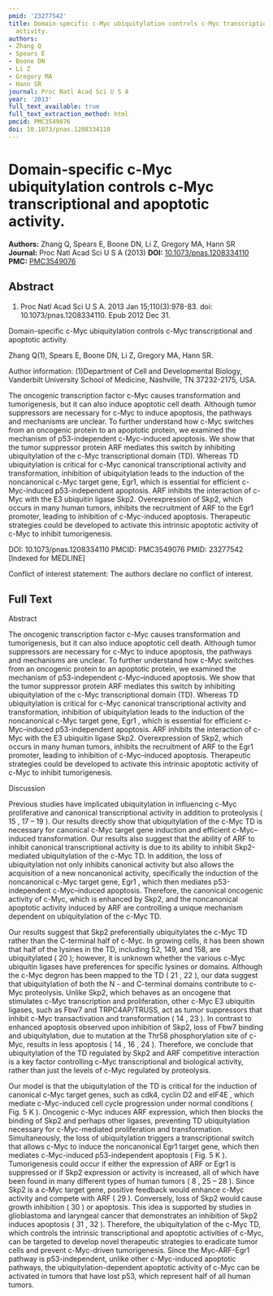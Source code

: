```yaml
---
pmid: '23277542'
title: Domain-specific c-Myc ubiquitylation controls c-Myc transcriptional and apoptotic
  activity.
authors:
- Zhang Q
- Spears E
- Boone DN
- Li Z
- Gregory MA
- Hann SR
journal: Proc Natl Acad Sci U S A
year: '2013'
full_text_available: true
full_text_extraction_method: html
pmcid: PMC3549076
doi: 10.1073/pnas.1208334110
---
```


# Domain-specific c-Myc ubiquitylation controls c-Myc transcriptional and apoptotic activity.
**Authors:** Zhang Q, Spears E, Boone DN, Li Z, Gregory MA, Hann SR
**Journal:** Proc Natl Acad Sci U S A (2013)
**DOI:** [10.1073/pnas.1208334110](https://doi.org/10.1073/pnas.1208334110)
**PMC:** [PMC3549076](https://www.ncbi.nlm.nih.gov/pmc/articles/PMC3549076/)

## Abstract

1. Proc Natl Acad Sci U S A. 2013 Jan 15;110(3):978-83. doi: 
10.1073/pnas.1208334110. Epub 2012 Dec 31.

Domain-specific c-Myc ubiquitylation controls c-Myc transcriptional and 
apoptotic activity.

Zhang Q(1), Spears E, Boone DN, Li Z, Gregory MA, Hann SR.

Author information:
(1)Department of Cell and Developmental Biology, Vanderbilt University School of 
Medicine, Nashville, TN 37232-2175, USA.

The oncogenic transcription factor c-Myc causes transformation and 
tumorigenesis, but it can also induce apoptotic cell death. Although tumor 
suppressors are necessary for c-Myc to induce apoptosis, the pathways and 
mechanisms are unclear. To further understand how c-Myc switches from an 
oncogenic protein to an apoptotic protein, we examined the mechanism of 
p53-independent c-Myc-induced apoptosis. We show that the tumor suppressor 
protein ARF mediates this switch by inhibiting ubiquitylation of the c-Myc 
transcriptional domain (TD). Whereas TD ubiquitylation is critical for c-Myc 
canonical transcriptional activity and transformation, inhibition of 
ubiquitylation leads to the induction of the noncanonical c-Myc target gene, 
Egr1, which is essential for efficient c-Myc-induced p53-independent apoptosis. 
ARF inhibits the interaction of c-Myc with the E3 ubiquitin ligase Skp2. 
Overexpression of Skp2, which occurs in many human tumors, inhibits the 
recruitment of ARF to the Egr1 promoter, leading to inhibition of c-Myc-induced 
apoptosis. Therapeutic strategies could be developed to activate this intrinsic 
apoptotic activity of c-Myc to inhibit tumorigenesis.

DOI: 10.1073/pnas.1208334110
PMCID: PMC3549076
PMID: 23277542 [Indexed for MEDLINE]

Conflict of interest statement: The authors declare no conflict of interest.

## Full Text

Abstract

The oncogenic transcription factor c-Myc causes transformation and tumorigenesis, but it can also induce apoptotic cell death. Although tumor suppressors are necessary for c-Myc to induce apoptosis, the pathways and mechanisms are unclear. To further understand how c-Myc switches from an oncogenic protein to an apoptotic protein, we examined the mechanism of p53-independent c-Myc–induced apoptosis. We show that the tumor suppressor protein ARF mediates this switch by inhibiting ubiquitylation of the c-Myc transcriptional domain (TD). Whereas TD ubiquitylation is critical for c-Myc canonical transcriptional activity and transformation, inhibition of ubiquitylation leads to the induction of the noncanonical c-Myc target gene, Egr1 , which is essential for efficient c-Myc–induced p53-independent apoptosis. ARF inhibits the interaction of c-Myc with the E3 ubiquitin ligase Skp2. Overexpression of Skp2, which occurs in many human tumors, inhibits the recruitment of ARF to the Egr1 promoter, leading to inhibition of c-Myc–induced apoptosis. Therapeutic strategies could be developed to activate this intrinsic apoptotic activity of c-Myc to inhibit tumorigenesis.

Discussion

Previous studies have implicated ubiquitylation in influencing c-Myc proliferative and canonical transcriptional activity in addition to proteolysis ( 15 , 17 – 19 ). Our results directly show that ubiquitylation of the c-Myc TD is necessary for canonical c-Myc target gene induction and efficient c-Myc–induced transformation. Our results also suggest that the ability of ARF to inhibit canonical transcriptional activity is due to its ability to inhibit Skp2-mediated ubiquitylation of the c-Myc TD. In addition, the loss of ubiquitylation not only inhibits canonical activity but also allows the acquisition of a new noncanonical activity, specifically the induction of the noncanonical c-Myc target gene, Egr1 , which then mediates p53-independent c-Myc–induced apoptosis. Therefore, the canonical oncogenic activity of c-Myc, which is enhanced by Skp2, and the noncanonical apoptotic activity induced by ARF are controlling a unique mechanism dependent on ubiquitylation of the c-Myc TD.

Our results suggest that Skp2 preferentially ubiquitylates the c-Myc TD rather than the C-terminal half of c-Myc. In growing cells, it has been shown that half of the lysines in the TD, including 52, 149, and 158, are ubiquitylated ( 20 ); however, it is unknown whether the various c-Myc ubiquitin ligases have preferences for specific lysines or domains. Although the c-Myc degron has been mapped to the TD ( 21 , 22 ), our data suggest that ubiquitylation of both the N - and C-terminal domains contribute to c-Myc proteolysis. Unlike Skp2, which behaves as an oncogene that stimulates c-Myc transcription and proliferation, other c-Myc E3 ubiquitin ligases, such as Fbw7 and TRPC4AP/TRUSS, act as tumor suppressors that inhibit c-Myc transactivation and transformation ( 14 , 23 ). In contrast to enhanced apoptosis observed upon inhibition of Skp2, loss of Fbw7 binding and ubiquitylation, due to mutation at the Thr58 phosphorylation site of c-Myc, results in less apoptosis ( 14 , 16 , 24 ). Therefore, we conclude that ubiquitylation of the TD regulated by Skp2 and ARF competitive interaction is a key factor controlling c-Myc transcriptional and biological activity, rather than just the levels of c-Myc regulated by proteolysis.

Our model is that the ubiquitylation of the TD is critical for the induction of canonical c-Myc target genes, such as cdk4, cyclin D2 and eIF4E , which mediate c-Myc-induced cell cycle progression under normal conditions ( Fig. 5 K ). Oncogenic c-Myc induces ARF expression, which then blocks the binding of Skp2 and perhaps other ligases, preventing TD ubiquitylation necessary for c-Myc-mediated proliferation and transformation. Simultaneously, the loss of ubiquitylation triggers a transcriptional switch that allows c-Myc to induce the noncanonical Egr1 target gene, which then mediates c-Myc-induced p53-independent apoptosis ( Fig. 5 K ). Tumorigenesis could occur if either the expression of ARF or Egr1 is suppressed or if Skp2 expression or activity is increased, all of which have been found in many different types of human tumors ( 8 , 25 – 28 ). Since Skp2 is a c-Myc target gene, positive feedback would enhance c-Myc activity and compete with ARF ( 29 ). Conversely, loss of Skp2 would cause growth inhibition ( 30 ) or apoptosis. This idea is supported by studies in glioblastoma and laryngeal cancer that demonstrates an inhibition of Skp2 induces apoptosis ( 31 , 32 ). Therefore, the ubiquitylation of the c-Myc TD, which controls the intrinsic transcriptional and apoptotic activities of c-Myc, can be targeted to develop novel therapeutic strategies to eradicate tumor cells and prevent c-Myc-driven tumorigenesis. Since the Myc-ARF-Egr1 pathway is p53-independent, unlike other c-Myc-induced apoptotic pathways, the ubiquitylation-dependent apoptotic activity of c-Myc can be activated in tumors that have lost p53, which represent half of all human tumors.

